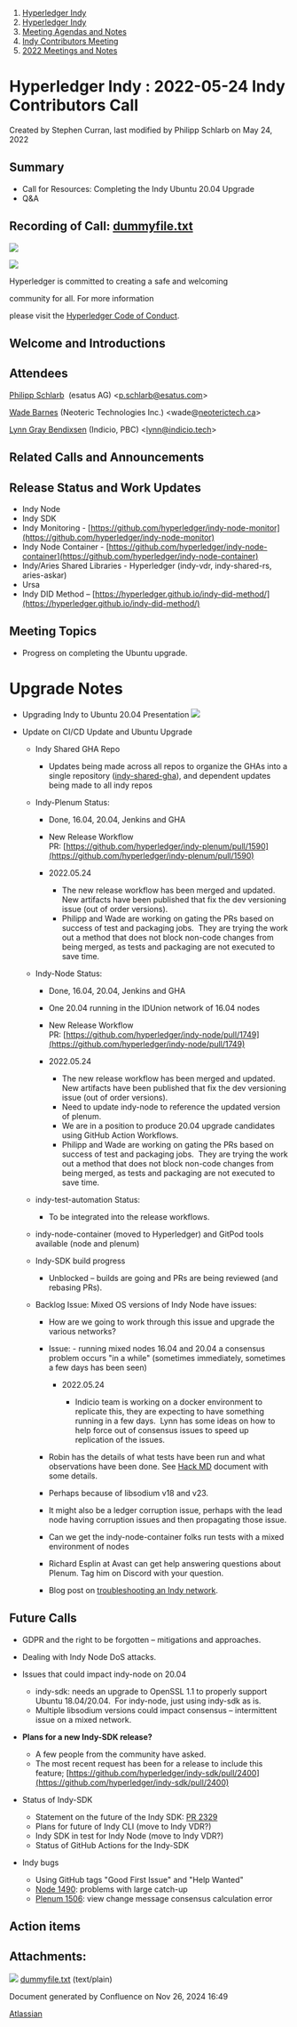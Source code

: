 1. [Hyperledger Indy](index.html)
2. [Hyperledger Indy](Hyperledger-Indy_19464194.html)
3. [Meeting Agendas and Notes](Meeting-Agendas-and-Notes_19464715.html)
4. [Indy Contributors Meeting](Indy-Contributors-Meeting_19464913.html)
5. [2022 Meetings and Notes](2022-Meetings-and-Notes_19465927.html)

# Hyperledger Indy : 2022-05-24 Indy Contributors Call

Created by Stephen Curran, last modified by Philipp Schlarb on May 24, 2022

## Summary

- Call for Resources: Completing the Indy Ubuntu 20.04 Upgrade
- Q&amp;A

## Recording of Call: [dummyfile.txt](#)

![](https://wiki.hyperledger.org/download/attachments/29034696/Antitrustnotice.png?version=1&modificationDate=1581695654000&api=v2)

![](https://wiki.hyperledger.org/download/attachments/2392771/welcome.png?version=2&modificationDate=1572450107000&api=v2)

Hyperledger is committed to creating a safe and welcoming

community for all. For more information

please visit the [Hyperledger Code of Conduct](https://lf-hyperledger.atlassian.net/wiki/spaces/HYP/pages/19595281/Hyperledger+Code+of+Conduct).

## Welcome and Introductions

## Attendees

[Philipp Schlarb](https://lf-hyperledger.atlassian.net/wiki/people/712020:746f867b-3462-4658-8241-e74712f0cf6a?ref=confluence)  (esatus AG) &lt;p.schlarb@esatus.com&gt;

[Wade Barnes](https://lf-hyperledger.atlassian.net/wiki/people/70121:166ee094-a2f2-44b4-adee-5c3da3741ff8?ref=confluence) (Neoteric Technologies Inc.) &lt;wade@[neoterictech.ca](http://neoterictech.ca)&gt;

[Lynn Gray Bendixsen](https://lf-hyperledger.atlassian.net/wiki/people/618ec0fbe1b3e0006978ab61?ref=confluence) (Indicio, PBC) &lt;lynn@indicio.tech&gt;

## Related Calls and Announcements

## Release Status and Work Updates

- Indy Node
- Indy SDK
- Indy Monitoring - [https://github.com/hyperledger/indy-node-monitor](https://github.com/hyperledger/indy-node-monitor)
- Indy Node Container - [https://github.com/hyperledger/indy-node-container](https://github.com/hyperledger/indy-node-container)
- Indy/Aries Shared Libraries - Hyperledger (indy-vdr, indy-shared-rs, aries-askar)
- Ursa
- Indy DID Method – [https://hyperledger.github.io/indy-did-method/](https://hyperledger.github.io/indy-did-method/)

## Meeting Topics

- Progress on completing the Ubuntu upgrade.

# Upgrade Notes

- Upgrading Indy to Ubuntu 20.04 Presentation [![](plugins/servlet/confluence/placeholder/unknown-macro)](https://docs.google.com/presentation/d/1LPccSn6HaLRkKt6DSgcWicORpRknwUsH9knKr9LBCz4/edit#slide=id.p)
- Update on CI/CD Update and Ubuntu Upgrade
  
  - Indy Shared GHA Repo
    
    - Updates being made across all repos to organize the GHAs into a single repository ([indy-shared-gha](https://github.com/hyperledger/indy-shared-gha)), and dependent updates being made to all indy repos
  - Indy-Plenum Status: 
    
    - Done, 16.04, 20.04, Jenkins and GHA
      
    - New Release Workflow PR: [https://github.com/hyperledger/indy-plenum/pull/1590](https://github.com/hyperledger/indy-plenum/pull/1590)
    - 2022.05.24
      
      - The new release workflow has been merged and updated.  New artifacts have been published that fix the dev versioning issue (out of order versions).
      - Philipp and Wade are working on gating the PRs based on success of test and packaging jobs.  They are trying the work out a method that does not block non-code changes from being merged, as tests and packaging are not executed to save time.
  - Indy-Node Status:
    
    - Done, 16.04, 20.04, Jenkins and GHA
    - One 20.04 running in the IDUnion network of 16.04 nodes
      
    - New Release Workflow PR: [https://github.com/hyperledger/indy-node/pull/1749](https://github.com/hyperledger/indy-node/pull/1749)
    - 2022.05.24
      
      - The new release workflow has been merged and updated.  New artifacts have been published that fix the dev versioning issue (out of order versions).
      - Need to update indy-node to reference the updated version of plenum.
      - We are in a position to produce 20.04 upgrade candidates using GitHub Action Workflows.
      - Philipp and Wade are working on gating the PRs based on success of test and packaging jobs.  They are trying the work out a method that does not block non-code changes from being merged, as tests and packaging are not executed to save time.
  - indy-test-automation Status:
    
    - To be integrated into the release workflows.
  - indy-node-container (moved to Hyperledger) and GitPod tools available (node and plenum)
  - Indy-SDK build progress
    
    - Unblocked – builds are going and PRs are being reviewed (and rebasing PRs).
  
  <!--THE END-->
  
  - Backlog Issue: Mixed OS versions of Indy Node have issues:
    
    - How are we going to work through this issue and upgrade the various networks?
    - Issue: - running mixed nodes 16.04 and 20.04 a consensus problem occurs "in a while" (sometimes immediately, sometimes a few days has been seen)
      
      - 2022.05.24
        
        - Indicio team is working on a docker environment to replicate this, they are expecting to have something running in a few days.  Lynn has some ideas on how to help force out of consensus issues to speed up replication of the issues.
    - Robin has the details of what tests have been run and what observations have been done. See [Hack MD](https://hackmd.io/GSJnYPt0Q9yFKgoNGWtcMw) document with some details.
    - Perhaps because of libsodium v18 and v23.
    - It might also be a ledger corruption issue, perhaps with the lead node having corruption issues and then propagating those issue.
    - Can we get the indy-node-container folks run tests with a mixed environment of nodes
    - Richard Esplin at Avast can get help answering questions about Plenum. Tag him on Discord with your question.
    - Blog post on [troubleshooting an Indy network](https://www.evernym.com/blog/troubleshooting-an-indy-network/).

## Future Calls

- GDPR and the right to be forgotten – mitigations and approaches.
- Dealing with Indy Node DoS attacks.
- Issues that could impact indy-node on 20.04
  
  - indy-sdk: needs an upgrade to OpenSSL 1.1 to properly support Ubuntu 18.04/20.04.  For indy-node, just using indy-sdk as is.
  - Multiple libsodium versions could impact consensus – intermittent issue on a mixed network.
- **Plans for a new Indy-SDK release?**
  
  - A few people from the community have asked.
  - The most recent request has been for a release to include this feature; [https://github.com/hyperledger/indy-sdk/pull/2400](https://github.com/hyperledger/indy-sdk/pull/2400)

<!--THE END-->

- Status of Indy-SDK
  
  - Statement on the future of the Indy SDK: [PR 2329](https://github.com/hyperledger/indy-sdk/pull/2329)
  - Plans for future of Indy CLI (move to Indy VDR?)
  - Indy SDK in test for Indy Node (move to Indy VDR?)
  - Status of GitHub Actions for the Indy-SDK
- Indy bugs
  
  - Using GitHub tags "Good First Issue" and "Help Wanted"
  - [Node 1490](https://github.com/hyperledger/indy-plenum/issues/1490): problems with large catch-up
  - [Plenum 1506](https://github.com/hyperledger/indy-plenum/issues/1506): view change message consensus calculation error

## Action items

## Attachments:

![](images/icons/bullet_blue.gif) [dummyfile.txt](attachments/19464591/19466162.txt) (text/plain)

Document generated by Confluence on Nov 26, 2024 16:49

[Atlassian](http://www.atlassian.com/)
